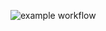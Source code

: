 ![example workflow](https://github.com/TuyizeeAnastase/e-commerce-backend/actions/workflows/node.js.yml/badge.svg)
